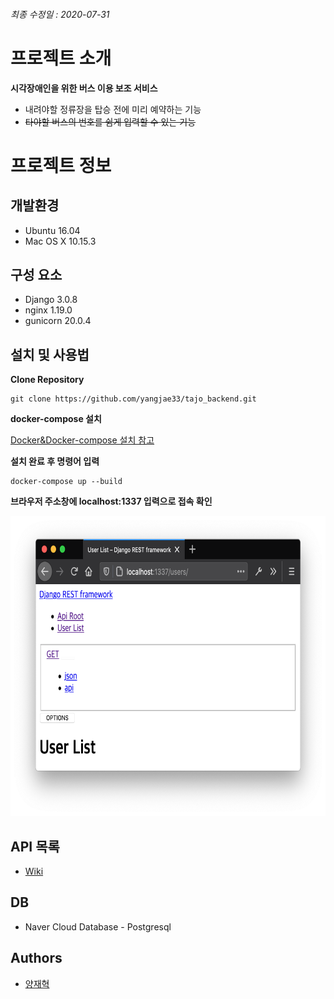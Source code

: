
###### 최종 수정일 : 2020-07-31

# 프로젝트 소개

**시각장애인을 위한 버스 이용 보조 서비스**
* 내려야할 정류장을 탑승 전에 미리 예약하는 기능
* ~~타야할 버스의 번호를 쉼게 입력할 수 있는 기능~~

# 프로젝트 정보 

## 개발환경

* Ubuntu 16.04
* Mac OS X 10.15.3

## 구성 요소

* Django 3.0.8
* nginx 1.19.0
* gunicorn 20.0.4

## 설치 및 사용법

**Clone Repository**

```
git clone https://github.com/yangjae33/tajo_backend.git
```

**docker-compose 설치**

[Docker&Docker-compose 설치 참고](https://docs.docker.com/compose/install/)

**설치 완료 후 명령어 입력**

```
docker-compose up --build
```

**브라우저 주소창에 localhost:1337 입력으로 접속 확인**

<img src="./img/docs/docker-browser-conn.png" width="640px" height="480px">

## API 목록

* [Wiki](https://github.com/yangjae33/tajo_backend/wiki)

## DB

* Naver Cloud Database - Postgresql

## Authors

* [양재혁](https://github.com/yangjae33)

